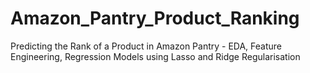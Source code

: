 # Amazon_Pantry_Product_Ranking
Predicting the Rank of a Product in Amazon Pantry - EDA, Feature Engineering, Regression Models using Lasso and Ridge Regularisation
